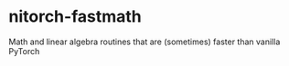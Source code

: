 # nitorch-fastmath
Math and linear algebra routines that are (sometimes) faster than vanilla PyTorch
